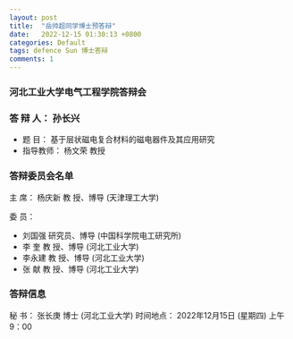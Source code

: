 ```yaml
---
layout: post
title:  "岳帅超同学博士预答辩"
date:   2022-12-15 01:30:13 +0800
categories: Default
tags: defence Sun 博士答辩
comments: 1
---
```

### 河北工业大学电气工程学院答辩会

### 答 辩 人： 孙长兴
* 题    目： 基于层状磁电复合材料的磁电器件及其应用研究
* 指导教师：  杨文荣  教授
          
### 答辩委员会名单
 主    席：  杨庆新   教  授、博导  (天津理工大学)
 
 委    员：  
* 刘国强   研究员、博导  (中国科学院电工研究所)
* 李  奎   教  授、博导  (河北工业大学)
* 李永建   教  授、博导  (河北工业大学)
* 张  献   教  授、博导  (河北工业大学)
  
### 答辩信息
 秘    书：  张长庚   博士        (河北工业大学)
 时间地点： 2022年12月15日 (星期四) 上午9：00

[jekyll-docs]: https://jekyllrb.com/docs/home
[jekyll-gh]:   https://github.com/jekyll/jekyll
[jekyll-talk]: https://talk.jekyllrb.com/
